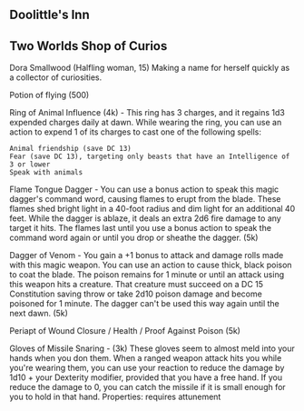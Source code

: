 ## Doolittle's Inn

## Two Worlds Shop of Curios
Dora Smallwood (Halfling woman, 15) Making a name for herself quickly as a collector of curiosities.

Potion of flying (500)

Ring of Animal Influence (4k) - This ring has 3 charges, and it regains 1d3 expended charges daily at dawn. While wearing the ring, you can use an action to expend 1 of its charges to cast one of the following spells:

    Animal friendship (save DC 13)
    Fear (save DC 13), targeting only beasts that have an Intelligence of 3 or lower
    Speak with animals

Flame Tongue Dagger - You can use a bonus action to speak this magic dagger's command word, causing flames to erupt from the blade. These flames shed bright light in a 40-foot radius and dim light for an additional 40 feet. While the dagger is ablaze, it deals an extra 2d6 fire damage to any target it hits. The flames last until you use a bonus action to speak the command word again or until you drop or sheathe the dagger. (5k)

Dagger of Venom - You gain a +1 bonus to attack and damage rolls made with this magic weapon. You can use an action to cause thick, black poison to coat the blade. The poison remains for 1 minute or until an attack using this weapon hits a creature. That creature must succeed on a DC 15 Constitution saving throw or take 2d10 poison damage and become poisoned for 1 minute. The dagger can't be used this way again until the next dawn. (5k)

Periapt of Wound Closure / Health / Proof Against Poison (5k)

Gloves of Missile Snaring - (3k)  These gloves seem to almost meld into your hands when you don them. When a ranged weapon attack hits you while you're wearing them, you can use your reaction to reduce the damage by 1d10 + your Dexterity modifier, provided that you have a free hand. If you reduce the damage to 0, you can catch the missile if it is small enough for you to hold in that hand.
Properties:
requires attunement